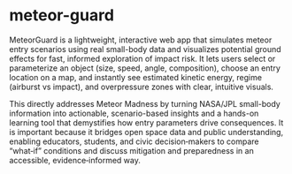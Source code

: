 # meteor-guard
MeteorGuard is a lightweight, interactive web app that simulates meteor entry scenarios using real small-body data and visualizes potential ground effects for fast, informed exploration of impact risk. It lets users select or parameterize an object (size, speed, angle, composition), choose an entry location on a map, and instantly see estimated kinetic energy, regime (airburst vs impact), and overpressure zones with clear, intuitive visuals.  

This directly addresses Meteor Madness by turning NASA/JPL small-body information into actionable, scenario-based insights and a hands-on learning tool that demystifies how entry parameters drive consequences. It is important because it bridges open space data and public understanding, enabling educators, students, and civic decision‑makers to compare “what‑if” conditions and discuss mitigation and preparedness in an accessible, evidence‑informed way.
